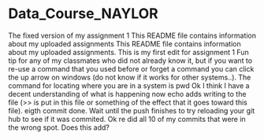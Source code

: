 # Data_Course_NAYLOR
The fixed version of my assignment 1
This README file contains information about my uploaded assignments
This README file contains information about my uploaded assignments. This is my first edit for assignment 1
Fun tip for any of my classmates who did not already know it, but if you want to re-use a command that you used before or forget a command you can click the up arrow on windows (do not know if it works for other systems..).
The command for locating where you are in a system is pwd
Ok I think I have a decent understanding of what is happening now
echo adds writing to the file (>> is put in this file or something of the effect that it goes toward this file).
eigth commit done.
Wait until the push finishes to try reloading your git hub to see if it was commited.
Ok re did all 10 of my commits that were in the wrong spot.
Does this add? 
